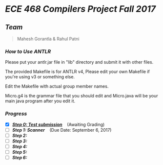 # ***ECE 468 Compilers Project Fall 2017***

## ***Team***
> Mahesh Gorantla & Rahul Patni

### ***How to Use ANTLR***
Please put your antlr.jar file in "lib" directory
and submit it with other files.

The provided Makefile is for ANTLR v4,
Please edit your own Makefile if you're using v3 or something else.

Edit the Makefile with actual group member names.

Micro.g4 is the grammar file that you should edit and Micro.java will be your main java program after you edit it.

### ***Progress***
- [x] [***Step 0: Test submission***](https://github.com/ECE468/468project-just-in-time-droids/tree/step0-submission)&nbsp;&nbsp;&nbsp;&nbsp;(Awaiting Grading)
- [ ] ***Step 1: Scanner***&nbsp;&nbsp;&nbsp;&nbsp;(Due Date: September 6, 2017)
- [ ] ***Step 2:***
- [ ] ***Step 3:***
- [ ] ***Step 4:***
- [ ] ***Step 5:***
- [ ] ***Step 6:***
